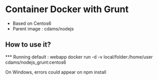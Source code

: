 Container Docker with Grunt
=============

 - Based on Centos6
 - Parent image : cdams/nodejs

How to use it?
--------------

*** Running default : webapp
	docker run -d -v local/folder:/home/user cdams/nodejs_grunt:centos6


On Windows, errors could appear on npm install